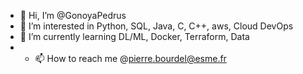 - 👋 Hi, I’m @GonoyaPedrus
- 👀 I’m interested in Python, SQL, Java, C, C++, aws, Cloud DevOps
- 🌱 I’m currently learning  DL/ML, Docker, Terraform, Data
- - 📫 How to reach me @pierre.bourdel@esme.fr

<!---
GonoyaPedrus/GonoyaPedrus is a ✨ special ✨ repository because its `README.md` (this file) appears on your GitHub profile.
You can click the Preview link to take a look at your changes.
--->
